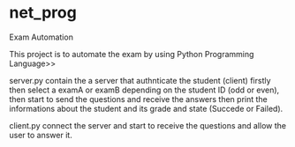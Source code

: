 # net_prog
Exam Automation

This project is to automate the exam by using Python Programming Language>>

server.py contain the a server that authnticate the student (client) firstly then select a examA or examB depending on the student ID (odd or even), then start to send the questions and receive the answers then print the informations about the student and its grade and state (Succede or Failed).

client.py connect the server and start to receive the questions and allow the user to answer it.
